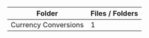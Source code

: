 | Folder               |   Files / Folders |
|----------------------|-------------------|
| Currency Conversions |                 1 |